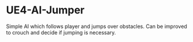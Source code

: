 # UE4-AI-Jumper
Simple AI which follows player and jumps over obstacles. Can be improved to crouch and decide if jumping is necessary. 
